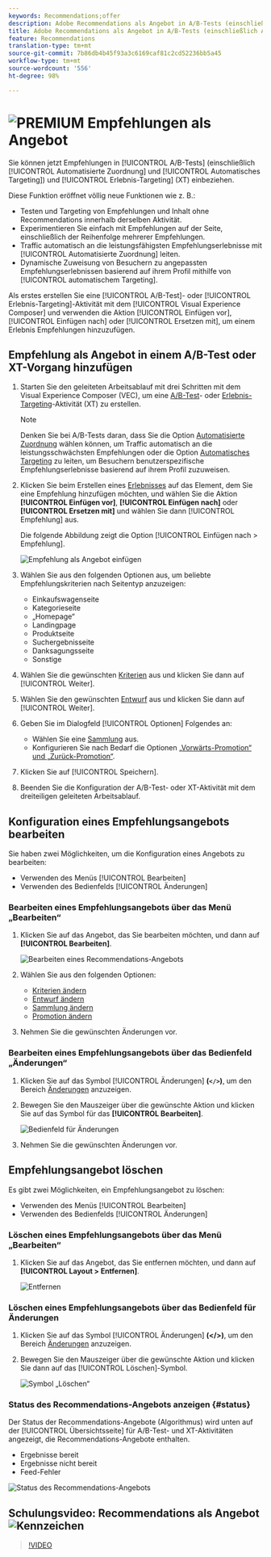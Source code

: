 ```yaml
---
keywords: Recommendations;offer
description: Adobe Recommendations als Angebot in A/B-Tests (einschließlich Automatisierte Zuordnung und Automatisches Targeting) und Erlebnis-Targeting-Aktivitäten (XT)
title: Adobe Recommendations als Angebot in A/B-Tests (einschließlich Automatisierte Zuordnung und Automatisches Targeting) und Erlebnis-Targeting-Aktivitäten (XT)
feature: Recommendations
translation-type: tm+mt
source-git-commit: 7b86db4b45f93a3c6169caf81c2cd52236bb5a45
workflow-type: tm+mt
source-wordcount: '556'
ht-degree: 98%

---
```



# ![PREMIUM](/help/assets/premium.png) Empfehlungen als Angebot

Sie können jetzt Empfehlungen in [!UICONTROL A/B-Tests] (einschließlich [!UICONTROL Automatisierte Zuordnung] und [!UICONTROL Automatisches Targeting]) und [!UICONTROL Erlebnis-Targeting] (XT) einbeziehen.

Diese Funktion eröffnet völlig neue Funktionen wie z. B.:

* Testen und Targeting von Empfehlungen und Inhalt ohne Recommendations innerhalb derselben Aktivität.
* Experimentieren Sie einfach mit Empfehlungen auf der Seite, einschließlich der Reihenfolge mehrerer Empfehlungen.
* Traffic automatisch an die leistungsfähigsten Empfehlungserlebnisse mit [!UICONTROL Automatisierte Zuordnung] leiten.
* Dynamische Zuweisung von Besuchern zu angepassten Empfehlungserlebnissen basierend auf ihrem Profil mithilfe von [!UICONTROL automatischem Targeting].

Als erstes erstellen Sie eine [!UICONTROL A/B-Test]- oder [!UICONTROL Erlebnis-Targeting]-Aktivität mit dem [!UICONTROL Visual Experience Composer] und verwenden die Aktion [!UICONTROL Einfügen vor], [!UICONTROL Einfügen nach] oder [!UICONTROL Ersetzen mit], um einem Erlebnis Empfehlungen hinzuzufügen.

## Empfehlung als Angebot in einem A/B-Test oder XT-Vorgang hinzufügen

1. Starten Sie den geleiteten Arbeitsablauf mit drei Schritten mit dem Visual Experience Composer (VEC), um eine [A/B-Test](/help/c-activities/t-test-ab/t-test-create-ab/test-create-ab.md)- oder [Erlebnis-Targeting](/help/c-activities/t-experience-target/t-xt-create/xt-create.md)-Aktivität (XT) zu erstellen.

   >[!NOTE]
   >
   >Denken Sie bei A/B-Tests daran, dass Sie die Option [Automatisierte Zuordnung](/help/c-activities/automated-traffic-allocation/automated-traffic-allocation.md) wählen können, um Traffic automatisch an die leistungsschwächsten Empfehlungen oder die Option [Automatisches Targeting](/help/c-activities/auto-target/auto-target-to-optimize.md) zu leiten, um Besuchern benutzerspezifische Empfehlungserlebnisse basierend auf ihrem Profil zuzuweisen.

1. Klicken Sie beim Erstellen eines [Erlebnisses](/help/c-experiences/c-visual-experience-composer/viztarget-options.md) auf das Element, dem Sie eine Empfehlung hinzufügen möchten, und wählen Sie die Aktion **[!UICONTROL Einfügen vor]**, **[!UICONTROL Einfügen nach]** oder **[!UICONTROL Ersetzen mit]** und wählen Sie dann [!UICONTROL Empfehlung] aus.

   Die folgende Abbildung zeigt die Option [!UICONTROL Einfügen nach > Empfehlung].

   ![Empfehlung als Angebot einfügen](/help/c-recommendations/assets/replace-after-recommendations.png)

1. Wählen Sie aus den folgenden Optionen aus, um beliebte Empfehlungskriterien nach Seitentyp anzuzeigen:

   * Einkaufswagenseite
   * Kategorieseite
   * „Homepage“
   * Landingpage
   * Produktseite
   * Suchergebnisseite
   * Danksagungsseite
   * Sonstige

1. Wählen Sie die gewünschten [Kriterien](/help/c-recommendations/c-algorithms/algorithms.md) aus und klicken Sie dann auf [!UICONTROL Weiter].
1. Wählen Sie den gewünschten [Entwurf](/help/c-recommendations/c-design-overview/design-overview.md) aus und klicken Sie dann auf [!UICONTROL Weiter].
1. Geben Sie im Dialogfeld [!UICONTROL Optionen] Folgendes an:

   * Wählen Sie eine [Sammlung](/help/c-recommendations/c-products/collections.md) aus.
   * Konfigurieren Sie nach Bedarf die Optionen [„Vorwärts-Promotion“ und „Zurück-Promotion“](/help/c-recommendations/t-create-recs-activity/adding-promotions.md).

1. Klicken Sie auf [!UICONTROL Speichern].
1. Beenden Sie die Konfiguration der A/B-Test- oder XT-Aktivität mit dem dreiteiligen geleiteten Arbeitsablauf.

## Konfiguration eines Empfehlungsangebots bearbeiten

Sie haben zwei Möglichkeiten, um die Konfiguration eines Angebots zu bearbeiten:

* Verwenden des Menüs [!UICONTROL Bearbeiten]
* Verwenden des Bedienfelds [!UICONTROL Änderungen]

### Bearbeiten eines Empfehlungsangebots über das Menü „Bearbeiten“

1. Klicken Sie auf das Angebot, das Sie bearbeiten möchten, und dann auf **[!UICONTROL Bearbeiten]**.

   ![Bearbeiten eines Recommendations-Angebots](/help/c-recommendations/assets/recs-offer-edit.png)

1. Wählen Sie aus den folgenden Optionen:

   * [Kriterien ändern](/help/c-recommendations/c-algorithms/algorithms.md)
   * [Entwurf ändern](/help/c-recommendations/c-design-overview/design-overview.md)
   * [Sammlung ändern](/help/c-recommendations/c-products/collections.md)
   * [Promotion ändern](/help/c-recommendations/t-create-recs-activity/adding-promotions.md)

1. Nehmen Sie die gewünschten Änderungen vor.

### Bearbeiten eines Empfehlungsangebots über das Bedienfeld „Änderungen“

1. Klicken Sie auf das Symbol [!UICONTROL Änderungen] **(`</>`)**, um den Bereich [Änderungen](/help/c-experiences/c-visual-experience-composer/c-vec-code-editor/vec-code-editor.md) anzuzeigen.
1. Bewegen Sie den Mauszeiger über die gewünschte Aktion und klicken Sie auf das Symbol für das **[!UICONTROL Bearbeiten]**.

   ![Bedienfeld für Änderungen](/help/c-recommendations/assets/recs-offer-modifications.png)

1. Nehmen Sie die gewünschten Änderungen vor.

## Empfehlungsangebot löschen

Es gibt zwei Möglichkeiten, ein Empfehlungsangebot zu löschen:

* Verwenden des Menüs [!UICONTROL Bearbeiten]
* Verwenden des Bedienfelds [!UICONTROL Änderungen]

### Löschen eines Empfehlungsangebots über das Menü „Bearbeiten“

1. Klicken Sie auf das Angebot, das Sie entfernen möchten, und dann auf **[!UICONTROL Layout > Entfernen]**.

   ![Entfernen](/help/c-recommendations/assets/recs-offer-remove.png)

### Löschen eines Empfehlungsangebots über das Bedienfeld für Änderungen

1. Klicken Sie auf das Symbol [!UICONTROL Änderungen] **(&lt;/>)**, um den Bereich [Änderungen](/help/c-experiences/c-visual-experience-composer/c-vec-code-editor/vec-code-editor.md) anzuzeigen.
1. Bewegen Sie den Mauszeiger über die gewünschte Aktion und klicken Sie dann auf das [!UICONTROL Löschen]-Symbol.

   ![Symbol „Löschen“](/help/c-recommendations/assets/recs-offer-delete.png)

### Status des Recommendations-Angebots anzeigen {#status}

Der Status der Recommendations-Angebote (Algorithmus) wird unten auf der [!UICONTROL Übersichtsseite] für A/B-Test- und XT-Aktivitäten angezeigt, die Recommendations-Angebote enthalten.

* Ergebnisse bereit
* Ergebnisse nicht bereit
* Feed-Fehler

![Status des Recommendations-Angebots](/help/c-recommendations/assets/recs-offer-status.png)

## Schulungsvideo: Recommendations als Angebot ![Kennzeichen ](/help/assets/overview.png)

>[!VIDEO](https://video.tv.adobe.com/v/28878)